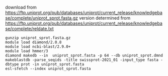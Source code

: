 download from https://ftp.uniprot.org/pub/databases/uniprot/current_release/knowledgebase/complete/uniprot_sprot.fasta.gz
version determined from 
https://ftp.uniprot.org/pub/databases/uniprot/current_release/knowledgebase/complete/reldate.txt

```
gunzip uniprot_sprot.fasta.gz
module load diamond/2.0.8
module load ncbi-blast/2.9.0+
module load hmmer/3
diamond makedb --in  uniprot_sprot.fasta -p 64 --db uniprot_sprot.dmnd
makeblastdb -parse_seqids -title swissprot-2021_01 -input_type fasta -dbtype prot -in uniprot_sprot.fasta
esl-sfetch --index uniprot_sprot.fasta
```
